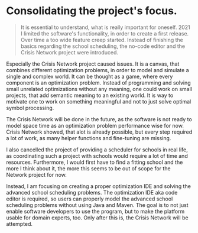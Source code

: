 # Consolidating the project's focus.
> It is essential to understand, what is really important for oneself.
2021 I limited the software's functionality, in order to create a first release.
Over time a too wide feature creep started.
Instead of finishing the basics regarding the school scheduling,
the no-code editor and the Crisis Network project were introduced.

Especially the Crisis Network project caused issues.
It is a canvas, that combines different optimization problems, in order to model and simulate a single and complex world.
It can be thought as a game, where every component is an optimization problem.
Instead of programming and solving small unrelated optimizations without any meaning,
one could work on small projects, that add semantic meaning to an existing world.
It is way to motivate one to work on something meaningful and not to just solve optimal symbol processing.

The Crisis Network will be done in the future,
as the software is not ready to model space time as an optimization problem performance wise for now.
Crisis Network showed, that alot is already possible, but every step required a lot of work,
as many helper functions and fine-tuning are missing.

I also cancelled the project of providing a scheduler for schools in real life,
as coordinating such a project with schools  would require a lot of time and resources.
Furthermore, I would first have to find a fitting school and
the more I think about it, the more this seems to be out of scope for the Network project for now.

Instead, I am focusing on creating a proper optimization IDE and solving the advanced school scheduling problems.
The optimization IDE aka code editor is required,
so users can properly model the advanced school scheduling problems without using Java and Maven.
The goal is to not just enable software developers to use the program,
but to make the platform usable for domain experts, too.
Only after this is, the Crisis Network will be attempted.